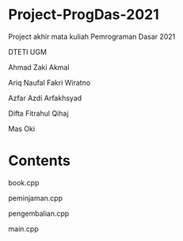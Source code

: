 # Project-ProgDas-2021
Project akhir mata kuliah Pemrograman Dasar 2021

DTETI UGM

Ahmad Zaki Akmal

Ariq Naufal Fakri Wiratno

Azfar Azdi Arfakhsyad

Difta Fitrahul Qihaj

Mas Oki
# Contents
book.cpp

peminjaman.cpp

pengembalian.cpp

main.cpp
